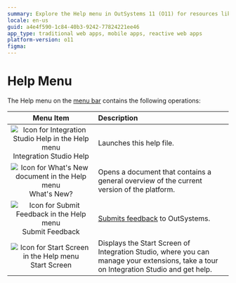 ```yaml
---
summary: Explore the Help menu in OutSystems 11 (O11) for resources like Integration Studio Help, updates, feedback submission, and a Start Screen overview.
locale: en-us
guid: a4e4f590-1c84-40b3-9242-77824221ee46
app_type: traditional web apps, mobile apps, reactive web apps
platform-version: o11
figma:
---
```


# Help Menu

The Help menu on the [menu bar](<../../workspace.md>) contains the following operations:

Menu Item | Description
:--------:|:-----------
![Icon for Integration Studio Help in the Help menu](images/help.gif "Integration Studio Help") Integration Studio Help | Launches this help file.
![Icon for What's New document in the Help menu](images/whats-new.gif "What's New?") What's New? | Opens a document that contains a general overview of the current version of the platform.
![Icon for Submit Feedback in the Help menu](images/submit-feedback.gif "Submit Feedback") Submit Feedback | [Submits feedback](<submit-feedback.md>) to OutSystems.
![Icon for Start Screen in the Help menu](images/home.gif "Start Screen") Start Screen | Displays the Start Screen of Integration Studio, where you can manage your extensions, take a tour on Integration Studio and get help.

